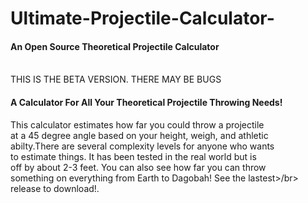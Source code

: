 # Ultimate-Projectile-Calculator-
<h4>An Open Source Theoretical Projectile Calculator</h4></br>
THIS IS THE BETA VERSION. THERE MAY BE BUGS</br>

<h4>A Calculator For All Your Theoretical Projectile Throwing Needs!</h4>
This calculator estimates how far you could throw a projectile</br>
at a 45 degree angle based on your height, weigh, and athletic</br>
abilty.There are several complexity levels for anyone who wants</br>
to estimate things. It has been tested in the real world but is</br>
off by about 2-3 feet. You can also see how far you can throw</br>
something on everything from Earth to Dagobah! See the lastest>/br>
release to download!.
